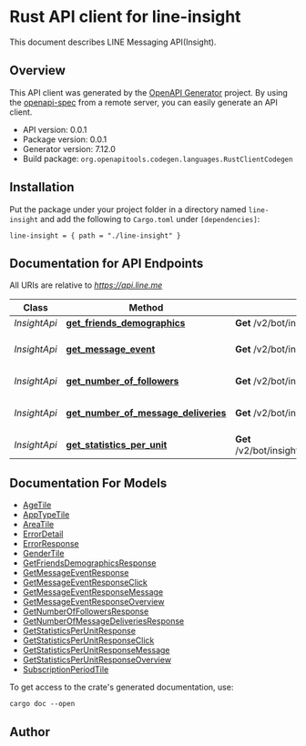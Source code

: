 # Rust API client for line-insight

This document describes LINE Messaging API(Insight).


## Overview

This API client was generated by the [OpenAPI Generator](https://openapi-generator.tech) project.  By using the [openapi-spec](https://openapis.org) from a remote server, you can easily generate an API client.

- API version: 0.0.1
- Package version: 0.0.1
- Generator version: 7.12.0
- Build package: `org.openapitools.codegen.languages.RustClientCodegen`

## Installation

Put the package under your project folder in a directory named `line-insight` and add the following to `Cargo.toml` under `[dependencies]`:

```
line-insight = { path = "./line-insight" }
```

## Documentation for API Endpoints

All URIs are relative to *https://api.line.me*

Class | Method | HTTP request | Description
------------ | ------------- | ------------- | -------------
*InsightApi* | [**get_friends_demographics**](docs/InsightApi.md#get_friends_demographics) | **Get** /v2/bot/insight/demographic | 
*InsightApi* | [**get_message_event**](docs/InsightApi.md#get_message_event) | **Get** /v2/bot/insight/message/event | Get user interaction statistics
*InsightApi* | [**get_number_of_followers**](docs/InsightApi.md#get_number_of_followers) | **Get** /v2/bot/insight/followers | Get number of followers
*InsightApi* | [**get_number_of_message_deliveries**](docs/InsightApi.md#get_number_of_message_deliveries) | **Get** /v2/bot/insight/message/delivery | Get number of message deliveries
*InsightApi* | [**get_statistics_per_unit**](docs/InsightApi.md#get_statistics_per_unit) | **Get** /v2/bot/insight/message/event/aggregation | 


## Documentation For Models

 - [AgeTile](docs/AgeTile.md)
 - [AppTypeTile](docs/AppTypeTile.md)
 - [AreaTile](docs/AreaTile.md)
 - [ErrorDetail](docs/ErrorDetail.md)
 - [ErrorResponse](docs/ErrorResponse.md)
 - [GenderTile](docs/GenderTile.md)
 - [GetFriendsDemographicsResponse](docs/GetFriendsDemographicsResponse.md)
 - [GetMessageEventResponse](docs/GetMessageEventResponse.md)
 - [GetMessageEventResponseClick](docs/GetMessageEventResponseClick.md)
 - [GetMessageEventResponseMessage](docs/GetMessageEventResponseMessage.md)
 - [GetMessageEventResponseOverview](docs/GetMessageEventResponseOverview.md)
 - [GetNumberOfFollowersResponse](docs/GetNumberOfFollowersResponse.md)
 - [GetNumberOfMessageDeliveriesResponse](docs/GetNumberOfMessageDeliveriesResponse.md)
 - [GetStatisticsPerUnitResponse](docs/GetStatisticsPerUnitResponse.md)
 - [GetStatisticsPerUnitResponseClick](docs/GetStatisticsPerUnitResponseClick.md)
 - [GetStatisticsPerUnitResponseMessage](docs/GetStatisticsPerUnitResponseMessage.md)
 - [GetStatisticsPerUnitResponseOverview](docs/GetStatisticsPerUnitResponseOverview.md)
 - [SubscriptionPeriodTile](docs/SubscriptionPeriodTile.md)


To get access to the crate's generated documentation, use:

```
cargo doc --open
```

## Author



